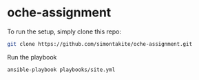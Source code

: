 # oche-assignment

To run the setup, simply clone this repo: 

```sh
git clone https://github.com/simontakite/oche-assignment.git
```

Run the playbook

```sh
ansible-playbook playbooks/site.yml
```
